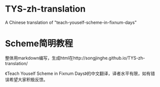 TYS-zh-translation
==================

A Chinese translation of "teach-youself-scheme-in-fixnum-days"

# Scheme简明教程

整体用markdown编写，生成html在http://songjinghe.github.io/TYS-zh-translation/

《Teach Youself Scheme in Fixnum Days》的中文翻译，译者水平有限，如有错误希望大家积极反馈。